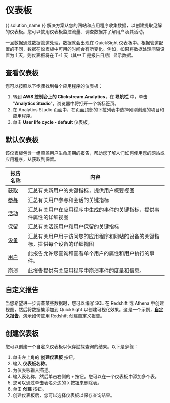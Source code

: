 # 仪表板
{{ solution_name }} 解决方案从您的网站和应用程序收集数据，以创建提取见解的仪表板。您可以使用仪表板监控流量、调查数据并了解用户及其活动。

一旦数据通过数据管道处理，数据就会出现在 QuickSight 仪表板中。根据管道配置的不同，数据在仪表板中可用的时间会有所变化。例如，如果将数据处理间隔设置为 1 天，则仪表板将在 T+1 天（其中 T 是报告日期）显示数据。

## 查看仪表板
您可以按照以下步骤找到每个应用程序的仪表板：

1. 转到 **AWS 控制台上的 Clickstream Analytics**，在 **导航栏** 中，单击 "**Analytics Studio**"，浏览器中将打开一个新标签页。
2. 在 Analytics Studio 页面中，在页面顶部的下拉列表中选择刚刚创建的项目和应用程序。
3. 单击 **User life cycle - default** 仪表板。

## 默认仪表板
该仪表板包含一组涵盖用户生命周期的报告，帮助您了解人们如何使用您的网站或应用程序，从获取到保留。

| 报告名称 | 内容 |
|-------------|------------|
|[获取](./acquisition.md) | 汇总有关新用户的关键指标，提供用户概要视图|
|[参与](./engagement.md) | 汇总有关用户参与和会话的关键指标|
|[活动](./activity.md) | 汇总有关用户在应用程序中生成的事件的关键指标，提供事件属性的详细视图|
|[保留](./retention.md) | 汇总有关活跃用户和用户保留的关键指标 |
|[设备](./device.md) | 汇总有关用户用于访问您的应用程序和网站的设备的关键指标，提供每个设备的详细视图|
|[用户](./user.md)| 此报告允许您查询和查看单个用户的属性和用户执行的事件。|
|[崩溃](./crash.md)| 此报告提供有关应用程序中崩溃事件的度量和信息。|

## 自定义报告
当您希望进一步调查某些数据时，您可以编写 SQL 在 Redshift 或 Athena 中创建视图，然后将数据集添加到 QuickSight 以创建可视化效果。这是一个示例，[**自定义报告**](./custom-analysis.md)，演示如何使用 Redshift 创建自定义报告。

## 创建仪表板
您可以创建一个自定义仪表板以保存勘探查询的结果。以下是步骤：

1. 单击左上角的 **创建仪表板** 按钮。
2. 输入 **仪表板名称**。
3. 为仪表板输入描述。
4. 输入表名称，然后单击右侧的 `+` 按钮。您可以在一个仪表板中添加多个表。
5. 您可以通过单击表名旁边的 `X` 按钮来删除表。
6. 单击 **创建** 按钮。
7. 创建仪表板后，您可以选择仪表板以保存查询结果。
